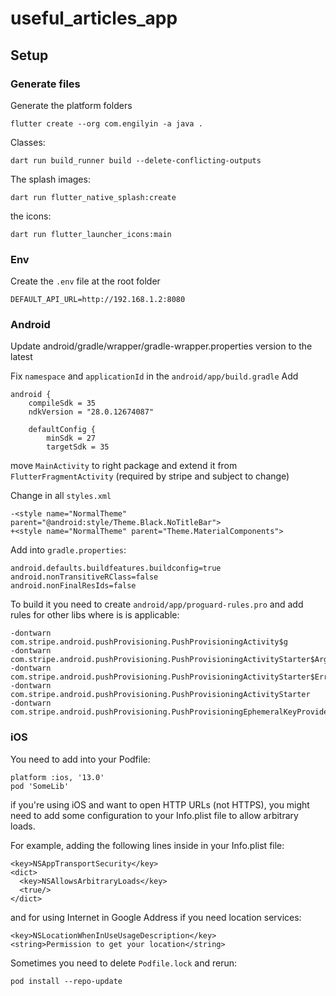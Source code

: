 # useful_articles_app

## Setup

### Generate files

Generate the platform folders
```shell
flutter create --org com.engilyin -a java .
```

Classes:
```shell
dart run build_runner build --delete-conflicting-outputs
```

The splash images:
```shell
dart run flutter_native_splash:create
```

the icons:
```shell
dart run flutter_launcher_icons:main
```

### Env

Create the `.env` file at the root folder

```
DEFAULT_API_URL=http://192.168.1.2:8080
```
### Android

Update android/gradle/wrapper/gradle-wrapper.properties version to the latest

Fix `namespace` and `applicationId` in the `android/app/build.gradle`
Add
```
android {
    compileSdk = 35
    ndkVersion = "28.0.12674087"

    defaultConfig {
        minSdk = 27
        targetSdk = 35
```

move `MainActivity` to right package and extend it from `FlutterFragmentActivity` (required by stripe and subject to change)

Change in all `styles.xml`

```
-<style name="NormalTheme" parent="@android:style/Theme.Black.NoTitleBar">
+<style name="NormalTheme" parent="Theme.MaterialComponents">
```

Add into `gradle.properties`:

```
android.defaults.buildfeatures.buildconfig=true
android.nonTransitiveRClass=false
android.nonFinalResIds=false
```

To build it you need to create `android/app/proguard-rules.pro` and add rules for other libs where is is applicable:

```
-dontwarn com.stripe.android.pushProvisioning.PushProvisioningActivity$g
-dontwarn com.stripe.android.pushProvisioning.PushProvisioningActivityStarter$Args
-dontwarn com.stripe.android.pushProvisioning.PushProvisioningActivityStarter$Error
-dontwarn com.stripe.android.pushProvisioning.PushProvisioningActivityStarter
-dontwarn com.stripe.android.pushProvisioning.PushProvisioningEphemeralKeyProvider
```

### iOS

You need to add into your Podfile:

```
platform :ios, '13.0'
pod 'SomeLib'
```

if you're using iOS and want to open HTTP URLs (not HTTPS), you might need to add some configuration to your Info.plist file to allow arbitrary loads.

For example, adding the following lines inside <dict> in your Info.plist file:

```
<key>NSAppTransportSecurity</key>
<dict>
  <key>NSAllowsArbitraryLoads</key>
  <true/>
</dict>
```
and for using Internet in Google Address if you need location services:
```
<key>NSLocationWhenInUseUsageDescription</key>
<string>Permission to get your location</string>
```

Sometimes you need to delete `Podfile.lock` and rerun:

```
pod install --repo-update
```
